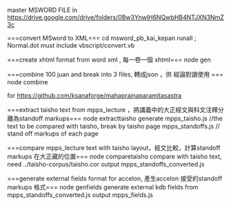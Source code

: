 master MSWORD FILE in https://drive.google.com/drive/folders/0Bw3YnwlH6NQwbHB4NTJXN3NmZ3c

===convert MSword to XML===
cd msword_pb_kai_kepan
runall  ; Normal.dot must include vbscript/convert.vb


===create xhtml format from word xml , 每一卷一個  xhtml===
node gen 

===combine 100 juan and break into 3 files, 轉成json ，供 經論對讀使用 ===
node combine

for https://github.com/ksanaforge/mahaprajnaparamitasastra


===extract taisho text from mpps_lecture ，將講義中的大正經文與科文注釋分離為standoff markups===
node extracttaisho
   generate mpps_taisho.js //the text to be compared with taisho, break by taisho page
            mpps_standoffs.js // stand off markups of each page


===compare mpps_lecture text with taisho layout，經文比較，計算standoff markups 在大正藏的位置===
node comparetaisho
   compare with taisho text, need ../taisho-corpus/taisho.cor
   output mpps_standoffs_converted.js

===generate external fields format for accelon, 產生accelon 接受的standoff markups 格式===
node genfields
	generate external kdb fields from mpps_standoffs_converted.js
	output mpps_fields.js

